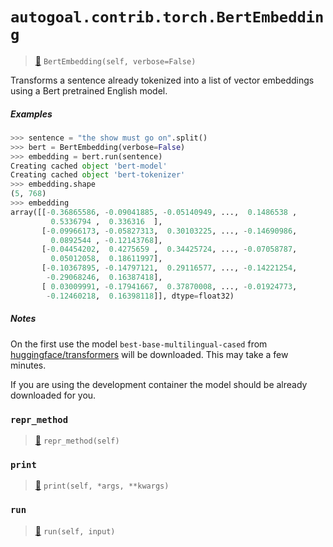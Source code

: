 # `autogoal.contrib.torch.BertEmbedding`

> [📝](https://github.com/autogal/autogoal/blob/master/autogoal/contrib/torch/_bert.py#L11)
> `BertEmbedding(self, verbose=False)`

Transforms a sentence already tokenized into a list of vector embeddings using a Bert pretrained English model.

##### Examples

```python
>>> sentence = "the show must go on".split()
>>> bert = BertEmbedding(verbose=False)
>>> embedding = bert.run(sentence)
Creating cached object 'bert-model'
Creating cached object 'bert-tokenizer'
>>> embedding.shape
(5, 768)
>>> embedding
array([[-0.36865586, -0.09041885, -0.05140949, ...,  0.1486538 ,
         0.5336794 ,  0.336316  ],
       [-0.09966173, -0.05827313,  0.30103225, ..., -0.14690986,
         0.0892544 , -0.12143768],
       [-0.04454202,  0.4275659 ,  0.34425724, ..., -0.07058787,
         0.05012058,  0.18611997],
       [-0.10367895, -0.14797121,  0.29116577, ..., -0.14221254,
        -0.29068246,  0.16387418],
       [ 0.03009991, -0.17941667,  0.37870008, ..., -0.01924773,
        -0.12460218,  0.16398118]], dtype=float32)

```

##### Notes

On the first use the model `best-base-multilingual-cased` from [huggingface/transformers](https://github.com/huggingface/transformers)
will be downloaded. This may take a few minutes.

If you are using the development container the model should be already downloaded for you.
### `repr_method`

> [📝](https://github.com/autogoal/autogoal/blob/master/autogoal/utils/__init__.py#L91)
> `repr_method(self)`

### `print`

> [📝](https://github.com/autogoal/autogoal/blob/master/autogoal/contrib/torch/_bert.py#L56)
> `print(self, *args, **kwargs)`

### `run`

> [📝](https://github.com/autogoal/autogoal/blob/master/autogoal/contrib/torch/_bert.py#L62)
> `run(self, input)`

